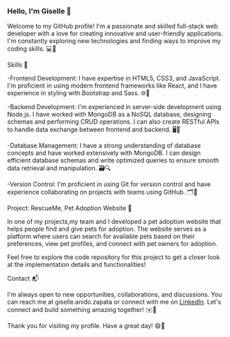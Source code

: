 ### Hello, I'm Giselle 👋
Welcome to my GitHub profile! I'm a passionate and skilled full-stack web developer with a love for creating innovative and user-friendly applications. I'm constantly exploring new technologies and finding ways to improve my coding skills. 💻🌟

Skills 🚀

-Frontend Development: I have expertise in HTML5, CSS3, and JavaScript. I'm proficient in using modern frontend frameworks like React, and I have experience in styling with Bootstrap and Sass. 🌐💅

-Backend Development: I'm experienced in server-side development using Node.js. I have worked with MongoDB as a NoSQL database, designing schemas and performing CRUD operations. I can also create RESTful APIs to handle data exchange between frontend and backend. 🖥️🔌

-Database Management: I have a strong understanding of database concepts and have worked extensively with MongoDB. I can design efficient database schemas and write optimized queries to ensure smooth data retrieval and manipulation. 🗃️🔍

-Version Control: I'm proficient in using Git for version control and have experience collaborating on projects with teams using GitHub. 🗂️👥


Project: RescueMe, Pet Adoption Website 🐾

In one of my projects,my team and I developed a pet adoption website that helps people find and give pets for adoption. The website serves as a platform where users can search for available pets based on their preferences, view pet profiles, and connect with pet owners for adoption.

Feel free to explore the code repository for this project to get a closer look at the implementation details and functionalities!


Contact 📬

I'm always open to new opportunities, collaborations, and discussions. You can reach me at giselle.anido.zapata or connect with me on [LinkedIn](https://www.linkedin.com/in/giselle-anido-zapata-899060137/). Let's connect and build something amazing together! ✉️🤝

Thank you for visiting my profile. Have a great day! 😄🌟

<!--
**GiselleAnido/GiselleAnido** is a ✨ _special_ ✨ repository because its `README.md` (this file) appears on your GitHub profile.

Here are some ideas to get you started:

- 🔭 I’m currently working on ...
- 🌱 I’m currently learning ...
- 👯 I’m looking to collaborate on ...
- 🤔 I’m looking for help with ...
- 💬 Ask me about ...
- 📫 How to reach me: ...
- 😄 Pronouns: ...
- ⚡ Fun fact: ...
-->
